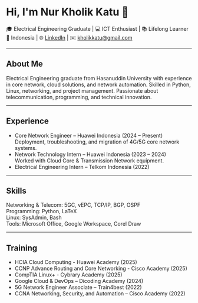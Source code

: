 # Hi, I'm Nur Kholik Katu 👋

🎓 Electrical Engineering Graduate | 💻 ICT Enthusiast | 📚 Lifelong Learner  
📍 Indonesia | 🌐 [LinkedIn](https://linkedin.com/in/nurkholikkatu) | ✉️ kholikkatu@gmail.com  

---

## About Me
Electrical Engineering graduate from Hasanuddin University with experience in core network, cloud solutions, and network automation. Skilled in Python, Linux, networking, and project management. Passionate about telecommunication, programming, and technical innovation.

---

## Experience
- Core Network Engineer – Huawei Indonesia (2024 – Present)  
  Deployment, troubleshooting, and migration of 4G/5G core network systems.  
- Network Technology Intern – Huawei Indonesia (2023 – 2024)  
  Worked with Cloud Core & Transmission Network equipment.  
- Electrical Engineering Intern – Telkom Indonesia (2022)  

---

## Skills
Networking & Telecom: 5GC, vEPC, TCP/IP, BGP, OSPF  
Programming: Python, LaTeX  
Linux: SysAdmin, Bash  
Tools: Microsoft Office, Google Workspace, Corel Draw  

---

## Training
- HCIA Cloud Computing - Huawei Academy (2025)
- CCNP Advance Routing and Core Networking - Cisco Academy (2025)
- CompTIA Linux+ - Cybrary Academy (2025) 
- Google Cloud & DevOps – Dicoding Academy (2024)  
- 5G Network Engineer Associate – Train4best (2022)  
- CCNA Networking, Security, and Automation – Cisco Academy (2022)  
